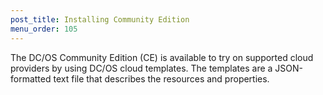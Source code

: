 ```yaml
---
post_title: Installing Community Edition
menu_order: 105
---
```

The DC/OS Community Edition (CE) is available to try on supported cloud providers by using DC/OS cloud templates. The templates are a JSON-formatted text file that describes the resources and properties.